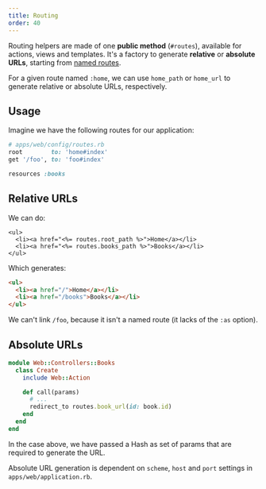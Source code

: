 ```yaml
---
title: Routing
order: 40
---
```


Routing helpers are made of one **public method** (`#routes`), available for actions, views and templates.
It's a factory to generate **relative** or **absolute URLs**, starting from [named routes](/routing/basic-usage).

<p class="convention">
  For a given route named <code>:home</code>, we can use <code>home_path</code> or <code>home_url</code> to generate relative or absolute URLs, respectively.
</p>

## Usage

Imagine we have the following routes for our application:

```ruby
# apps/web/config/routes.rb
root        to: 'home#index'
get '/foo', to: 'foo#index'

resources :books
```

## Relative URLs

We can do:

```erb
<ul>
  <li><a href="<%= routes.root_path %>">Home</a></li>
  <li><a href="<%= routes.books_path %>">Books</a></li>
</ul>
```

Which generates:

```html
<ul>
  <li><a href="/">Home</a></li>
  <li><a href="/books">Books</a></li>
</ul>
```

We can't link `/foo`, because it isn't a named route (it lacks of the `:as` option).

## Absolute URLs

```ruby
module Web::Controllers::Books
  class Create
    include Web::Action

    def call(params)
      # ...
      redirect_to routes.book_url(id: book.id)
    end
  end
end
```

In the case above, we have passed a Hash as set of params that are required to generate the URL.

<p class="convention">
  Absolute URL generation is dependent on <code>scheme</code>, <code>host</code> and <code>port</code> settings in <code>apps/web/application.rb</code>.
</p>
